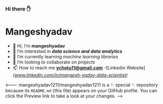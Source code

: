 ### Hi there ✋
# Mangeshyadav

- 👋 Hi, I’m **mangeshyadav**
- 👀 I’m interested in ***data science and data analytics***
- 🌱 I’m currently learning *machine learning libraries*
- 💞️ I’m looking to collaborate on *projects*
- 📫 How to reach me **ychotu11@gmail.com**
-[Linkedin Website]*(www.linkedin.com/in/mangesh-yadav-data-scientist)*



<---
mangeshyadav1211/mangeshyadav1211 is a ✨ special ✨ repository because its `README.md` (this file) appears on your GitHub profile.
You can click the Preview link to take a look at your changes.
-->

